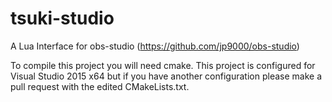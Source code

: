 # tsuki-studio
A Lua Interface for obs-studio (https://github.com/jp9000/obs-studio)


To compile this project you will need cmake. This project is configured for Visual Studio 2015 x64 but if you have another configuration please make a pull request with the edited CMakeLists.txt.
